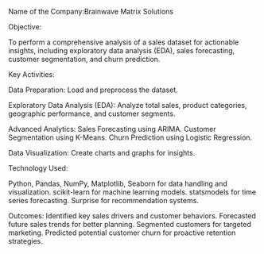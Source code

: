 Name of the Company:Brainwave Matrix Solutions

Objective:

To perform a comprehensive analysis of a sales dataset for actionable insights, including exploratory data analysis (EDA), sales forecasting, customer segmentation, and churn prediction.

Key Activities:

Data Preparation: Load and preprocess the dataset.

Exploratory Data Analysis (EDA): Analyze total sales, product categories, geographic performance, and customer segments.

Advanced Analytics:
         Sales Forecasting using ARIMA.
        Customer Segmentation using K-Means.
        Churn Prediction using Logistic Regression.

Data Visualization: Create charts and graphs for insights.


Technology Used:

Python, Pandas, NumPy, Matplotlib, Seaborn for data handling and visualization.
scikit-learn for machine learning models.
statsmodels for time series forecasting.
Surprise for recommendation systems.

Outcomes:
Identified key sales drivers and customer behaviors.
Forecasted future sales trends for better planning.
Segmented customers for targeted marketing.
Predicted potential customer churn for proactive retention strategies.
